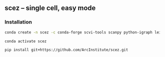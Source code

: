 ## scez – single cell, easy mode

### Installation

```bash
conda create -n scez -c conda-forge scvi-tools scanpy python-igraph leidenalg matplotlib=3.6
```

```bash
conda activate scez
```

```bash
pip install git+https://github.com/ArcInstitute/scez.git
```
